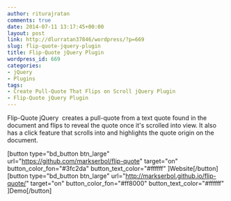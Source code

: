 ```yaml
---
author: riturajratan
comments: true
date: 2014-07-11 13:17:45+00:00
layout: post
link: http://dlurratan37846/wordpress/?p=669
slug: flip-quote-jquery-plugin
title: Flip-Quote jQuery Plugin
wordpress_id: 669
categories:
- jQuery
- Plugins
tags:
- Create Pull-Quote That Flips on Scroll jQuery Plugin
- Flip-Quote jQuery Plugin
---
```


Flip-Quote jQuery  creates a pull-quote from a text quote found in the document and flips to reveal the quote once it's scrolled into view. It also has a click feature that scrolls into and highlights the quote origin on the document.

[button type="bd_button btn_large" url="https://github.com/markserbol/flip-quote" target="on" button_color_fon="#3fc2da" button_text_color="#ffffff" ]Website[/button]  [button type="bd_button btn_large" url="http://markserbol.github.io/flip-quote/" target="on" button_color_fon="#ff8000" button_text_color="#ffffff" ]Demo[/button]
